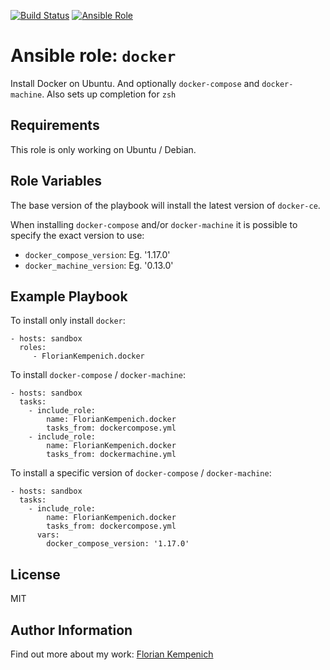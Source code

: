 [![Build Status](https://travis-ci.org/FlorianKempenich/docker.svg?branch=master)](https://travis-ci.org/FlorianKempenich/ansible-role-docker) [![Ansible Role](https://img.shields.io/ansible/role/22557.svg)](https://galaxy.ansible.com/FlorianKempenich/docker)

# Ansible role: `docker`
Install Docker on Ubuntu. And optionally `docker-compose` and `docker-machine`.
Also sets up completion for `zsh`

## Requirements
This role is only working on Ubuntu / Debian.

## Role Variables
The base version of the playbook will install the latest version of `docker-ce`. 

When installing `docker-compose` and/or `docker-machine` it is possible to specify the exact version to use:

* `docker_compose_version`: Eg. '1.17.0'
* `docker_machine_version`: Eg. '0.13.0'

## Example Playbook
To install only install `docker`:

    - hosts: sandbox
      roles:
         - FlorianKempenich.docker

To install `docker-compose` / `docker-machine`:

    - hosts: sandbox
      tasks:
        - include_role:
            name: FlorianKempenich.docker
            tasks_from: dockercompose.yml
        - include_role:
            name: FlorianKempenich.docker
            tasks_from: dockermachine.yml

To install a specific version of `docker-compose` / `docker-machine`:

    - hosts: sandbox
      tasks:
        - include_role:
            name: FlorianKempenich.docker
            tasks_from: dockercompose.yml
          vars:
            docker_compose_version: '1.17.0'


## License
MIT

## Author Information
Find out more about my work: [Florian Kempenich](https://floriankempenich.com)
